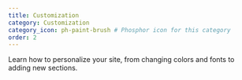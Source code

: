 ```yaml
---
title: Customization
category: Customization
category_icon: ph-paint-brush # Phosphor icon for this category
order: 2
---
```


Learn how to personalize your site, from changing colors and fonts to adding new sections.